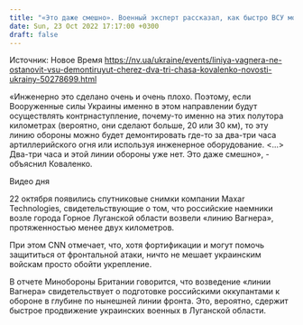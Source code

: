 ```yaml
---
title: "«Это даже смешно». Военный эксперт рассказал, как быстро ВСУ могут демонтировать «линию Вагнера» в Луганской области"
date: Sun, 23 Oct 2022 17:17:00 +0300
draft: false
---
```

Источник: Новое Время https://nv.ua/ukraine/events/liniya-vagnera-ne-ostanovit-vsu-demontiruyut-cherez-dva-tri-chasa-kovalenko-novosti-ukrainy-50278699.html


«Инженерно это сделано очень и очень плохо. Поэтому, если Вооруженные силы Украины именно в этом направлении будут осуществлять контрнаступление, почему-то именно на этих полутора километрах (вероятно, они сделают больше, 20 или 30 км), то эту линию обороны можно будет демонтировать где-то за два-три часа артиллерийского огня или используя инженерное оборудование. <...> Два-три часа и этой линии обороны уже нет. Это даже смешно», - объяснил Коваленко.

 Видео дня   

22 октября появились спутниковые снимки компании Maxar Technologies, свидетельствующие о том, что российские наемники возле города Горное Луганской области возвели «линию Вагнера», протяженностью менее двух километров.

При этом CNN отмечает, что, хотя фортификации и могут помочь защититься от фронтальной атаки, ничто не мешает украинским войскам просто обойти укрепление.

В отчете Минобороны Британии говорится, что возведение «линии Вагнера» свидетельствует о подготовке российскими оккупантами к обороне в глубине по нынешней линии фронта. Это, вероятно, сдержит быстрое продвижение украинских военных в Луганской области.
